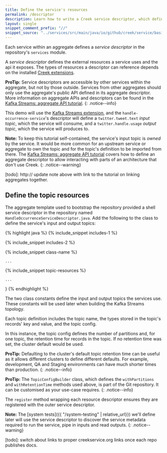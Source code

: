 ```yaml
---
title: Define the service's resources
permalink: /descriptor
description: Learn how to write a Creek service descriptor, which defines metadata about a microservice and the external resources it uses.
layout: single
snippet_comment_prefix: "//"
snippet_source: "../services/src/main/java/io/github/creek/service/basic/kafka/streams/demo/services/HandleOccurrenceServiceDescriptor.java"
---
```


Each service within an aggregate defines a _service descriptor_ in the repository's `services` module.

A _service descriptor_ defines the external resources a service uses and the api it exposes. 
The types of resources a descriptor can reference depends on the installed [Creek extensions][creekExts].

**ProTip:** Service descriptors are accessible by other services within the aggregate, but not by those outside.
Services from other aggregates should only use the aggregate's public API defined in its aggregate descriptor.
More information on aggregate APIs and descriptors can be found in the [Kafka Streams: aggregate API tutorial](/ks-aggreagte-api-demo/).
{: .notice--info}

This demo will use the [Kafka Streams extension][ksExt], and the `handle-occurrence-service`'s descriptor will define a
`twitter.tweet.text` _input topic_, which the service will consume, and a `twitter.handle.usage` _output topic_, 
which the service will produces to.

**Note:** To keep this tutorial self-contained, the service's input topic is _owned_ by the service.
It would be more common for an upstream service or aggregate to own the topic and for the topic's
definition to be imported from there.
The [Kafka Streams: aggregate API tutorial](/ks-aggreagte-api-demo/) covers how to define an aggregate descriptor to allow 
interacting with parts of an architecture that don't use Creek. 
{: .notice--warning}

[todo]: http:// update note above with link to the tutorial on linking aggregates together.

## Define the topic resources

The aggregate template used to bootstrap the repository provided a shell service descriptor in the repository named 
`HandleOccurrenceServiceDescriptor.java`.
Add the following to the class to define the service's input and output topics:

{% highlight java %}
{% include_snippet includes-1 %}

{% include_snippet includes-2 %}

{% include_snippet class-name %}

    ...

{% include_snippet topic-resources %}

    ...
}
{% endhighlight %}


The two class constants define the input and output topics the services use.
These constants will be used later when building the Kafka Streams topology.

Each topic definition includes the topic name, the types stored in the topic's records' key and value,
and the topic config.

In this instance, the topic config defines the number of partitions and, for one topic, the retention time for 
records in the topic. If no retention time was set, the cluster default would be used.

**ProTip:** Defaulting to the cluster's default topic retention time can be useful as it allows different clusters
to define different defaults. For example, development, QA and Staging environments can have much shorter times
than production.
{: .notice--info}

**ProTip:** The `TopicConfigBuilder` class, which defines the `withPartitions` and `withRetentionTime` methods
used above, is part of the Git repository. It can be customised as your use-case requires.
{: .notice--info}

The `register` method wrapping each resource descriptor ensures they are registered with the outer service descriptor.

**Note:** The [system tests]({{ "/system-testing" | relative_url}}) we'll define later will use the service descriptor 
to discover the service metadata required to run the service, pipe in inputs and read outputs.
{: .notice--warning}

[creekExts]: https://www.creekservice.org/extensions/
[ksExt]: https://github.com/creek-service/creek-kafka
[todo]: switch about links to proper creekservice.org links once each repo publishes docs.

